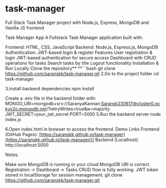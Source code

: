 # task-manager
Full Stack Task Manager project with Node.js, Express, MongoDB and Vanilla JS frontend

Task Manager App A Fullstack Task Manager application built with:

Frontend: HTML, CSS, JavaScript Backend: Node.js, Express.js, MongoDB Authentication: JWT-based login & register Features User registration & login JWT-based authentication for secure access Dashboard with CRUD operations for tasks Search tasks by title Logout functionality Installation & Run Locally Clone the repository** **```bash git clone https://github.com/saranskk/task-manager.git 2.Go to the project folder cd task-manager

3.Install backend dependencies npm install

Create a .env file in the backend folder with: MONGO_URI=mongodb+srv://SaranyaKannan:Saransk230617@cluster0.qckyx2o.mongodb.net/?retryWrites=true&w=majority JWT_SECRET=your_jwt_secret PORT=5000 5.Run the backend server node index.js

6.Open index.html in browser to access the frontend. Demo Links Frontend (GitHub Pages): [https://saranskk.github.io/task-manager](https://saranskk.github.io/task-manager/)/ Backend (Localhost): http://localhost:5000

Notes:

Make sure MongoDB is running or your cloud MongoDB URI is correct. Registration → Dashboard → Tasks CRUD flow is fully working. JWT token stored in localStorage for session management. git clone https://github.com/saranskk/task-manager.git
